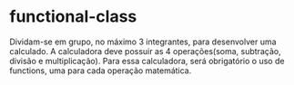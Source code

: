 # functional-class

Dividam-se em grupo, no máximo 3 integrantes, para desenvolver uma calculado.
A calculadora deve possuir as 4 operações(soma, subtração, divisão e multiplicação).
Para essa calculadora, será obrigatório o uso de functions, uma para cada operação matemática.